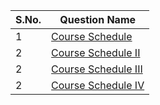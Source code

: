 S.No. | Question Name |
------|---------------|
1 | [Course Schedule](https://leetcode.com/problems/course-schedule/)
2 | [Course Schedule II](https://leetcode.com/problems/course-schedule-ii/)
2 | [Course Schedule III](https://leetcode.com/problems/course-schedule-iii/)
2 | [Course Schedule IV](https://leetcode.com/problems/course-schedule-iv/)
